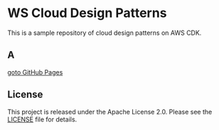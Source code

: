 # WS Cloud Design Patterns

This is a sample repository of cloud design patterns on AWS CDK.

## A

[goto GitHub Pages](https://ishiharatma.github.io/aws-cdk-cdp/)

## License

This project is released under the Apache License 2.0. Please see the [LICENSE](LICENSE) file for details.